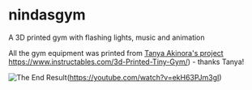 # nindasgym
A 3D printed gym with flashing lights, music and animation

All the gym equipment was printed from [Tanya Akinora's project]() https://www.instructables.com/3d-Printed-Tiny-Gym/) - thanks Tanya!

![The End Result](https://youtube.com/vi/ekH63PJm3gI/0.jpg)(https://youtube.com/watch?v=ekH63PJm3gI)